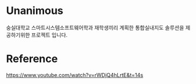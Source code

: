 # Unanimous
숭실대학교 스마트시스템소프트웨어학과 재학생끼리 계획한 통합실내지도 솔루션을 제공하기위한 프로젝트 입니다.

# Reference
https://www.youtube.com/watch?v=rWDjQ4hLrtE&t=14s

